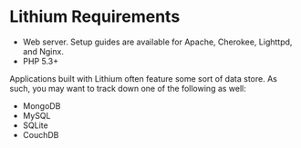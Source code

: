 # Lithium Requirements

 * Web server. Setup guides are available for Apache, Cherokee, Lighttpd, and Nginx.
 * PHP 5.3+

Applications built with Lithium often feature some sort of data store. As such, you may want to track down one of the following as well:

 * MongoDB
 * MySQL
 * SQLite
 * CouchDB